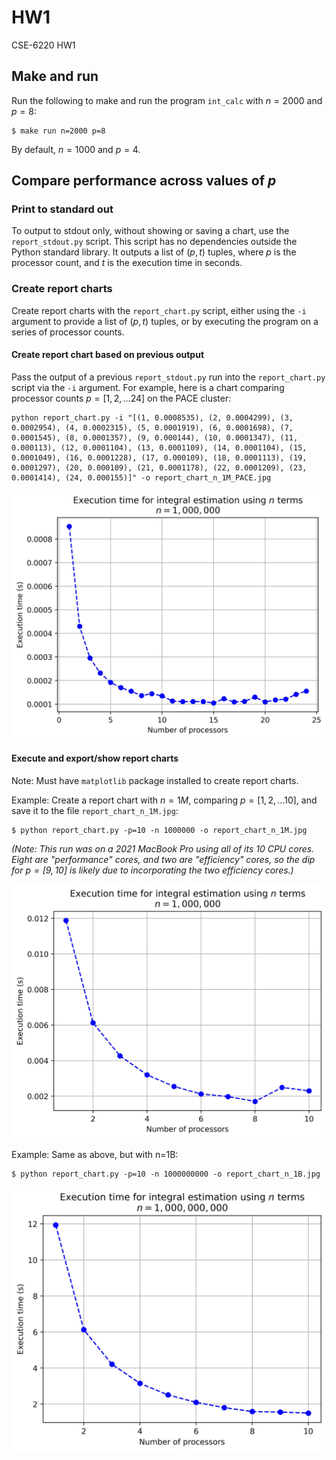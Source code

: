 # HW1

CSE-6220 HW1

## Make and run

Run the following to make and run the program `int_calc` with $n=2000$ and $p=8$:

```shell
$ make run n=2000 p=8
```

By default, $n = 1000$ and $p = 4$.

## Compare performance across values of $p$

### Print to standard out

To output to stdout only, without showing or saving a chart, use the `report_stdout.py` script.
This script has no dependencies outside the Python standard library.
It outputs a list of $(p, t)$ tuples, where $p$ is the processor count, and $t$ is the execution time in seconds.

### Create report charts

Create report charts with the `report_chart.py` script, either using the `-i` argument to provide a list of $(p, t)$ tuples, or by executing the program on a series of processor counts.

#### Create report chart based on previous output

Pass the output of a previous `report_stdout.py` run into the `report_chart.py` script via the `-i` argument. For example, here is a chart comparing processor counts $p=[1,2,...24]$ on the PACE cluster:

```shell
python report_chart.py -i "[(1, 0.0008535), (2, 0.0004299), (3, 0.0002954), (4, 0.0002315), (5, 0.0001919), (6, 0.0001698), (7, 0.0001545), (8, 0.0001357), (9, 0.000144), (10, 0.0001347), (11, 0.000113), (12, 0.0001104), (13, 0.0001109), (14, 0.0001104), (15, 0.0001049), (16, 0.0001228), (17, 0.000109), (18, 0.0001113), (19, 0.0001297), (20, 0.000109), (21, 0.0001178), (22, 0.0001209), (23, 0.0001414), (24, 0.000155)]" -o report_chart_n_1M_PACE.jpg
```

![](report_chart_n_1M_PACE.jpg)

#### Execute and export/show report charts

Note: Must have `matplotlib` package installed to create report charts.

Example: Create a report chart with $n=1M$, comparing $p=[1,2,...10]$, and save it to the file `report_chart_n_1M.jpg`:

```shell
$ python report_chart.py -p=10 -n 1000000 -o report_chart_n_1M.jpg
```

_(Note: This run was on a 2021 MacBook Pro using all of its 10 CPU cores. Eight are "performance" cores, and two are "efficiency" cores, so the dip for $p=[9,10]$ is likely due to incorporating the two efficiency cores.)_

![](report_chart_n_1M.jpg)

Example: Same as above, but with n=1B:

```shell
$ python report_chart.py -p=10 -n 1000000000 -o report_chart_n_1B.jpg
```

![](report_chart_n_1B.jpg)
